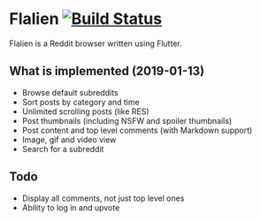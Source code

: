 # Flalien [![Build Status](https://travis-ci.org/umutseven92/Flalien.svg?branch=master)](https://travis-ci.org/umutseven92/Flalien)
Flalien is a Reddit browser written using Flutter. 

## What is implemented (2019-01-13)
* Browse default subreddits
* Sort posts by category and time
* Unlimited scrolling posts (like RES)
* Post thumbnails (including NSFW and spoiler thumbnails)
* Post content and top level comments (with Markdown support)
* Image, gif and video view
* Search for a subreddit

## Todo
* Display all comments, not just top level ones
* Ability to log in and upvote
